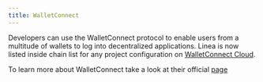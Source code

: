 ```yaml
---
title: WalletConnect
---
```


 Developers can use the WalletConnect protocol to enable users from a multitude of wallets to log into decentralized applications. Linea is now listed inside chain list for any project configuration on [WalletConnect Cloud](https://cloud.walletconnect.com).

 To learn more about WalletConnect take a look at their official [page](https://walletconnect.com/)
